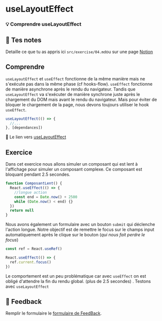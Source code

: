 # useLayoutEffect

### 💡 Comprendre useLayoutEffect

## 📝 Tes notes

Detaille ce que tu as appris ici
`src/exercise/04.md`ou sur une page [Notion](https://go.mikecodeur.com/course-notes-template)

## Comprendre

`useLayoutEffect` et `useEffect` fonctionne de la même manière mais ne s'exécute
pas dans la même phase (cf hooks-flow). `useEffect` fonctionne de manière
asynchrone après le rendu du navigateur. Tandis que `useLayoutEffect` va
s'exécuter de manière synchrone juste après le chargement du DOM mais avant le
rendu du navigateur. Mais pour éviter de bloquer le chargement de la page, nous
devons toujours utiliser le hook `useEffect`.

```jsx
useLayoutEffect(() => {
  //...
}, [dependances])
```

📑 Le lien vers
[useLayoutEffect](https://fr.reactjs.org/docs/hooks-reference.html#uselayouteffect)

## Exercice

Dans cet exercice nous allons simuler un composant qui est lent à l'affichage
pour simuler un composant complexe. Ce composant est bloquant pendant 2.5
secondes.

```jsx
function ComposantLent() {
  React.useEffect(() => {
    //longue action
    const end = Date.now() + 2500
    while (Date.now() < end) {}
  })
  return null
}
```

Nous avons également un formulaire avec un bouton `submit` qui déclenche
l'action longue. Notre objectif est de remettre le focus sur le champs input
automatiquement après le clique sur le bouton (_qui nous fait perdre le focus_)

```jsx
const ref = React.useRef()

React.useEffect(() => {
  ref.current.focus()
})
```

Le comportement est un peu problématique car avec `useEffect` on est obligé
d'attendre la fin du rendu global. (plus de 2.5 secondes) . Testons avec
`useLayoutEffect`

## 🐜 Feedback

Remplir le formulaire le
[formulaire de FeedBack](https://go.mikecodeur.com/cours-react-avis).
